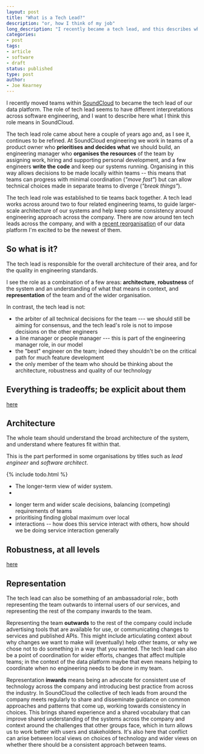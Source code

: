```yaml
---
layout: post
title: "What is a Tech Lead?"
description: "or, how I think of my job"
long_description: "I recently became a tech lead, and this describes what I think that means"
categories:
- post
tags:
- article
- software
- draft
status: published
type: post
author:
- Joe Kearney
---
```


I recently moved teams within [SoundCloud][soundcloud] to became the tech lead of our data platform. The role of tech lead seems to have different interpretations across software engineering, and I want to describe here what I think this role means in SoundCloud.

The tech lead role came about here a couple of years ago and, as I see it, continues to be refined. At SoundCloud engineering we work in teams of a product owner who **prioritises and decides what** we should build, an engineering manager who **organises the resources** of the team by assigning work, hiring and supporting personal development, and a few engineers **write the code** and keep our systems running. Organising in this way allows decisions to be made locally within teams -- this means that teams can progress with minimal coordination (_"move fast"_) but can allow technical choices made in separate teams to diverge (_"break things"_).

The tech lead role was established to tie teams back together. A tech lead works across around two to four related engineering teams, to guide larger-scale architecture of our systems and help keep some consistency around engineering approach across the company. There are now around ten tech leads across the company, and with a [recent reorganisation][ele-medium] of our data platform I'm excited to be the newest of them.

## So what is it?

The tech lead is responsible for the overall architecture of their area, and for the quality in engineering standards.

I see the role as a combination of a few areas: **architecture**, **robustness** of the system and an understanding of what that means in context, and **representation** of the team and of the wider organisation.

In contrast, the tech lead is not:

* the arbiter of all technical decisions for the team --- we should still be aiming for consensus, and the tech lead's role is not to impose decisions on the other engineers
* a line manager or people manager --- this is part of the engineering manager role, in our model
* the "best" engineer on the team; indeed they shouldn't be on the critical path for much feature development
* the only member of the team who should be thinking about the architecture, robustness and quality of our technology

## Everything is tradeoffs; be explicit about them

[here][everything-is-a-tradeoff]

## Architecture

The whole team should understand the broad architecture of the system, and understand where features fit within that.

This is the part performed in some organisations by titles such as _lead engineer_ and _software architect_.

{% include todo.html %}
* The longer-term view of wider system.
*

- longer term and wider scale decisions, balancing (competing) requirements of teams
- prioritising finding global maximum over local
- interactions -- how does this service interact with others, how should we be doing service interaction generally

## Robustness, at all levels

[here][robustness]

## Representation

The tech lead can also be something of an ambassadorial role:, both representing the team outwards to internal users of our services, and representing the rest of the company inwards to the team.

Representing the team **outwards** to the rest of the company could include advertising tools that are available for use, or communicating changes to services and published APIs. This might include articulating context about why changes we want to make will (eventually) help other teams, or why we chose not to do something in a way that you wanted. The tech lead can also be a point of coordination for wider efforts, changes that affect multiple teams; in the context of the data platform maybe that even means helping to coordinate when no engineering needs to be done in my team.

Representation **inwards** means being an advocate for consistent use of technology across the company and introducing best practice from across the industry. In SoundCloud the collective of tech leads from around the company meets regularly to share and disseminate guidance on common approaches and patterns that come up, working towards consistency in choices. This brings shared experience and a shared vocabulary that can improve shared understanding of the systems across the company and context around the challenges that other groups face, which in turn allows us to work better with users and stakeholders. It's also here that conflict can arise between local views on choices of technology and wider views on whether there should be a consistent approach between teams.

[soundcloud]: https://soundcloud.com
[ele-medium]: https://medium.com/@_eleftherios/https-medium-com-eleftherios-above-the-clouds-5-years-of-data-at-soundcloud-part-1-8803e2059fa

[everything-is-a-tradeoff]: /posts/everything-is-a-tradeoff/
[robustness]: /posts/levels-of-robustness/
